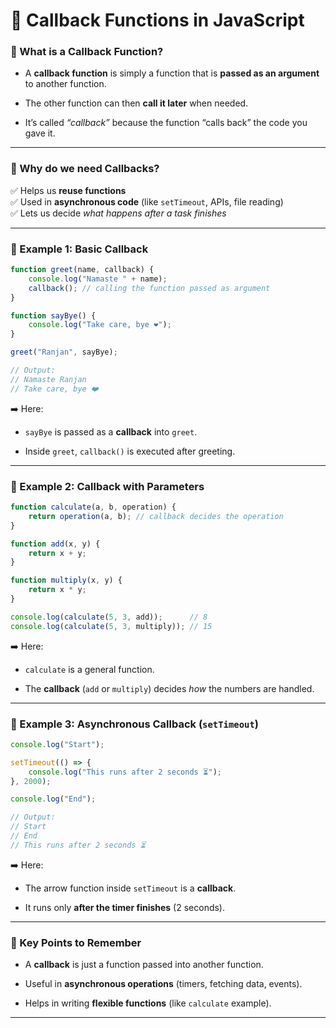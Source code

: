 
# 📌 Callback Functions in JavaScript

### 🔹 What is a Callback Function?

- A **callback function** is simply a function that is **passed as an argument** to another function.
    
- The other function can then **call it later** when needed.
    
- It’s called _“callback”_ because the function “calls back” the code you gave it.
    

---

### 🔹 Why do we need Callbacks?

✅ Helps us **reuse functions**  
✅ Used in **asynchronous code** (like `setTimeout`, APIs, file reading)  
✅ Lets us decide _what happens after a task finishes_

---

### 🔹 Example 1: Basic Callback

```js
function greet(name, callback) {
    console.log("Namaste " + name);
    callback(); // calling the function passed as argument
}

function sayBye() {
    console.log("Take care, bye ❤️");
}

greet("Ranjan", sayBye);

// Output:
// Namaste Ranjan
// Take care, bye ❤️
```

➡️ Here:

- `sayBye` is passed as a **callback** into `greet`.
    
- Inside `greet`, `callback()` is executed after greeting.
    

---

### 🔹 Example 2: Callback with Parameters

```js
function calculate(a, b, operation) {
    return operation(a, b); // callback decides the operation
}

function add(x, y) {
    return x + y;
}

function multiply(x, y) {
    return x * y;
}

console.log(calculate(5, 3, add));      // 8
console.log(calculate(5, 3, multiply)); // 15
```

➡️ Here:

- `calculate` is a general function.
    
- The **callback** (`add` or `multiply`) decides _how_ the numbers are handled.
    

---

### 🔹 Example 3: Asynchronous Callback (`setTimeout`)

```js
console.log("Start");

setTimeout(() => {
    console.log("This runs after 2 seconds ⏳");
}, 2000);

console.log("End");

// Output:
// Start
// End
// This runs after 2 seconds ⏳
```

➡️ Here:

- The arrow function inside `setTimeout` is a **callback**.
    
- It runs only **after the timer finishes** (2 seconds).
    

---

### 🔹 Key Points to Remember

- A **callback** is just a function passed into another function.
    
- Useful in **asynchronous operations** (timers, fetching data, events).
    
- Helps in writing **flexible functions** (like `calculate` example).
    

---
